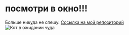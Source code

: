 # посмотри в окно!!!

Больше никуда не спешу.
[Сссылка на мой репозиторий](https://github.com/Mikhail-Abramov-Lemming/posmotri-v-okno-fd.git)
![Кот в ожидании чуда](https://i.pinimg.com/originals/f1/43/1b/f1431bf1b3e083786bc2ce312b3c84c3.jpg)
